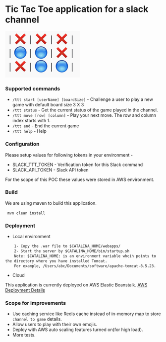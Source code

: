 # Tic Tac Toe application for a slack channel

![TIC TAC TOE](/src/main/resources/image.png?raw=true "Sample Board")

### Supported commands
- `/ttt start [userName] [boardSize]` - Challenge a user to play a new game with default board size 3 X 3
- `/ttt status` - Get the current status of the game played in the channel.
- `/ttt move [row] [column]` - Play your next move. The row and column index starts with 1.
- `/ttt end` - End the current game
- `/ttt help` - Help


### Configuration
Please setup values for following tokens in your environment - 
- SLACK_TTT_TOKEN - Verification token for this Slack command
- SLACK_API_TOKEN - Slack API token

For the scope of this POC these values were stored in AWS environment.

### Build
We are using maven to build this application.

` mvn clean install`

### Deployment
- Local environment
``` 
	1- Copy the .war file to $CATALINA_HOME/webapps/
	2- Start the server by $CATALINA_HOME/bin/startup.sh
	Note: $CATALINA_HOME: is an environment variable whcih points to the directory where you have installed Tomcat. 
	For example, /Users/abc/Documents/software/apache-tomcat-8.5.23. 
```
- Cloud

This application is currently deployed on AWS Elastic Beanstalk. 
[AWS Deployment Details](http://docs.aws.amazon.com/gettingstarted/latest/deploy/deploying-with-elastic-beanstalk.html)


### Scope for improvements
- Use caching service like Redis cache instead of in-memory map to store `channel to game` details.
- Allow users to play with their own emojis.
- Deploy with AWS auto scaling features turned on(for high load).
- More tests.